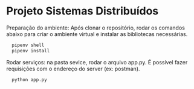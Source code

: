 # Projeto Sistemas Distribuídos

Preparação do ambiente: Após clonar o repositório, rodar os comandos abaixo para criar o ambiente virtual e instalar as bibliotecas necessárias.

```bash
  pipenv shell
  pipenv install
```

Rodar serviços: na pasta sevice, rodar o arquivo app.py. É possível fazer requisições com o endereço do server (ex: postman).

```bash
  python app.py
```